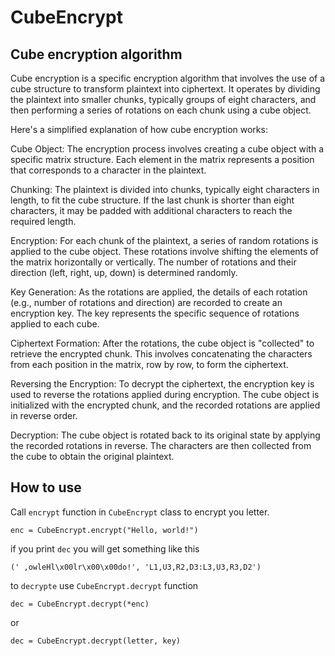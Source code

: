 # CubeEncrypt
## Cube encryption algorithm  
Cube encryption is a specific encryption algorithm that involves the use of a cube structure to transform plaintext into ciphertext. It operates by dividing the plaintext into smaller chunks, typically groups of eight characters, and then performing a series of rotations on each chunk using a cube object.

Here's a simplified explanation of how cube encryption works:

Cube Object: The encryption process involves creating a cube object with a specific matrix structure. Each element in the matrix represents a position that corresponds to a character in the plaintext.

Chunking: The plaintext is divided into chunks, typically eight characters in length, to fit the cube structure. If the last chunk is shorter than eight characters, it may be padded with additional characters to reach the required length.

Encryption: For each chunk of the plaintext, a series of random rotations is applied to the cube object. These rotations involve shifting the elements of the matrix horizontally or vertically. The number of rotations and their direction (left, right, up, down) is determined randomly.

Key Generation: As the rotations are applied, the details of each rotation (e.g., number of rotations and direction) are recorded to create an encryption key. The key represents the specific sequence of rotations applied to each cube.

Ciphertext Formation: After the rotations, the cube object is "collected" to retrieve the encrypted chunk. This involves concatenating the characters from each position in the matrix, row by row, to form the ciphertext.

Reversing the Encryption: To decrypt the ciphertext, the encryption key is used to reverse the rotations applied during encryption. The cube object is initialized with the encrypted chunk, and the recorded rotations are applied in reverse order.

Decryption: The cube object is rotated back to its original state by applying the recorded rotations in reverse. The characters are then collected from the cube to obtain the original plaintext.   
## How to use
Call `encrypt` function in `CubeEncrypt` class to encrypt you letter.
```
enc = CubeEncrypt.encrypt("Hello, world!")
```
if you print `dec` you will get something like this  
```
(' ,owleHl\x00lr\x00\x00do!', 'L1,U3,R2,D3:L3,U3,R3,D2')
```
to `decrypte` use `CubeEncrypt.decrypt` function
```
dec = CubeEncrypt.decrypt(*enc)
```
or
```
dec = CubeEncrypt.decrypt(letter, key)
```
